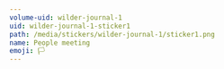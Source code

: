 ```yaml
---
volume-uid: wilder-journal-1
uid: wilder-journal-1-sticker1
path: /media/stickers/wilder-journal-1/sticker1.png
name: People meeting
emoji: 🏳️
---
```

